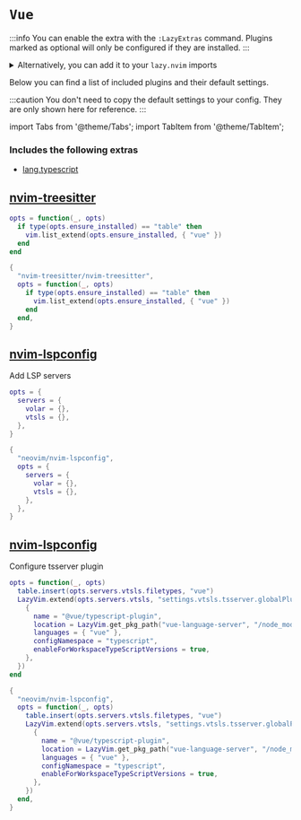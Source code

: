 # `Vue`

<!-- plugins:start -->

:::info
You can enable the extra with the `:LazyExtras` command.
Plugins marked as optional will only be configured if they are installed.
:::

<details>
<summary>Alternatively, you can add it to your <code>lazy.nvim</code> imports</summary>

```lua title="lua/config/lazy.lua" {4}
require("lazy").setup({
  spec = {
    { "LazyVim/LazyVim", import = "lazyvim.plugins" },
    { import = "lazyvim.plugins.extras.lang.vue" },
    { import = "plugins" },
  },
})
```

</details>

Below you can find a list of included plugins and their default settings.

:::caution
You don't need to copy the default settings to your config.
They are only shown here for reference.
:::

import Tabs from '@theme/Tabs';
import TabItem from '@theme/TabItem';

### Includes the following extras

- [lang.typescript](/extras/lang/typescript)

## [nvim-treesitter](https://github.com/nvim-treesitter/nvim-treesitter)

<Tabs>

<TabItem value="opts" label="Options">

```lua
opts = function(_, opts)
  if type(opts.ensure_installed) == "table" then
    vim.list_extend(opts.ensure_installed, { "vue" })
  end
end
```

</TabItem>


<TabItem value="code" label="Full Spec">

```lua
{
  "nvim-treesitter/nvim-treesitter",
  opts = function(_, opts)
    if type(opts.ensure_installed) == "table" then
      vim.list_extend(opts.ensure_installed, { "vue" })
    end
  end,
}
```

</TabItem>

</Tabs>

## [nvim-lspconfig](https://github.com/neovim/nvim-lspconfig)

 Add LSP servers


<Tabs>

<TabItem value="opts" label="Options">

```lua
opts = {
  servers = {
    volar = {},
    vtsls = {},
  },
}
```

</TabItem>


<TabItem value="code" label="Full Spec">

```lua
{
  "neovim/nvim-lspconfig",
  opts = {
    servers = {
      volar = {},
      vtsls = {},
    },
  },
}
```

</TabItem>

</Tabs>

## [nvim-lspconfig](https://github.com/neovim/nvim-lspconfig)

 Configure tsserver plugin


<Tabs>

<TabItem value="opts" label="Options">

```lua
opts = function(_, opts)
  table.insert(opts.servers.vtsls.filetypes, "vue")
  LazyVim.extend(opts.servers.vtsls, "settings.vtsls.tsserver.globalPlugins", {
    {
      name = "@vue/typescript-plugin",
      location = LazyVim.get_pkg_path("vue-language-server", "/node_modules/@vue/language-server"),
      languages = { "vue" },
      configNamespace = "typescript",
      enableForWorkspaceTypeScriptVersions = true,
    },
  })
end
```

</TabItem>


<TabItem value="code" label="Full Spec">

```lua
{
  "neovim/nvim-lspconfig",
  opts = function(_, opts)
    table.insert(opts.servers.vtsls.filetypes, "vue")
    LazyVim.extend(opts.servers.vtsls, "settings.vtsls.tsserver.globalPlugins", {
      {
        name = "@vue/typescript-plugin",
        location = LazyVim.get_pkg_path("vue-language-server", "/node_modules/@vue/language-server"),
        languages = { "vue" },
        configNamespace = "typescript",
        enableForWorkspaceTypeScriptVersions = true,
      },
    })
  end,
}
```

</TabItem>

</Tabs>

<!-- plugins:end -->

